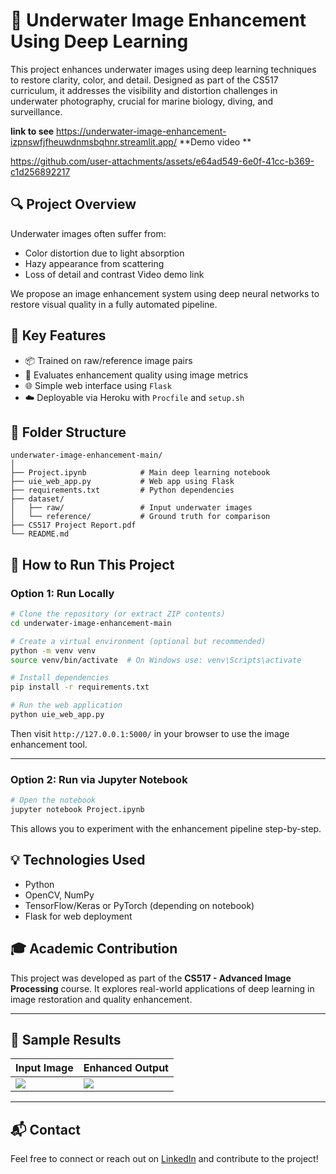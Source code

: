 
# 🌊 Underwater Image Enhancement Using Deep Learning

This project enhances underwater images using deep learning techniques to restore clarity, color, and detail. Designed as part of the CS517 curriculum, it addresses the visibility and distortion challenges in underwater photography, crucial for marine biology, diving, and surveillance.

**link to see**
https://underwater-image-enhancement-izpnswfjfheuwdnmsbqhnr.streamlit.app/
**Demo video **



https://github.com/user-attachments/assets/e64ad549-6e0f-41cc-b369-c1d256892217




## 🔍 Project Overview

Underwater images often suffer from:
- Color distortion due to light absorption
- Hazy appearance from scattering
- Loss of detail and contrast
  Video demo link
  
We propose an image enhancement system using deep neural networks to restore visual quality in a fully automated pipeline.

## 🧠 Key Features

- 📦 Trained on raw/reference image pairs
- 🧪 Evaluates enhancement quality using image metrics
- 🌐 Simple web interface using `Flask`
- ☁️ Deployable via Heroku with `Procfile` and `setup.sh`

## 📂 Folder Structure

```
underwater-image-enhancement-main/
│
├── Project.ipynb            # Main deep learning notebook
├── uie_web_app.py           # Web app using Flask
├── requirements.txt         # Python dependencies
├── dataset/
│   ├── raw/                 # Input underwater images
│   └── reference/           # Ground truth for comparison
├── CS517 Project Report.pdf
└── README.md
```

## 🚀 How to Run This Project

### Option 1: Run Locally

```bash
# Clone the repository (or extract ZIP contents)
cd underwater-image-enhancement-main

# Create a virtual environment (optional but recommended)
python -m venv venv
source venv/bin/activate  # On Windows use: venv\Scripts\activate

# Install dependencies
pip install -r requirements.txt

# Run the web application
python uie_web_app.py
```

Then visit `http://127.0.0.1:5000/` in your browser to use the image enhancement tool.

---

### Option 2: Run via Jupyter Notebook

```bash
# Open the notebook
jupyter notebook Project.ipynb
```

This allows you to experiment with the enhancement pipeline step-by-step.

## 💡 Technologies Used

- Python
- OpenCV, NumPy
- TensorFlow/Keras or PyTorch (depending on notebook)
- Flask for web deployment

## 🎓 Academic Contribution

This project was developed as part of the **CS517 - Advanced Image Processing** course. It explores real-world applications of deep learning in image restoration and quality enhancement.

---

## 📸 Sample Results

| Input Image | Enhanced Output |
|-------------|------------------|
| ![](dataset/raw/Img1.png) | ![](dataset/reference/RImg1.png) |

---

## 📬 Contact

Feel free to connect or reach out on [LinkedIn](https://www.linkedin.com/) and contribute to the project!

